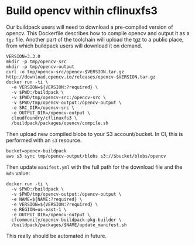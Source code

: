 # Build opencv within cflinuxfs3

Our buildpack users will need to download a pre-compiled version of opencv. This Dockerfile describes how to compile opencv and output it as a `tgz` file. Another part of the toolchain will upload the tgz to a public place, from which buildpack users will download it on demand.


```
VERSION=3.3.0
mkdir -p tmp/opencv-src
mkdir -p tmp/opencv-output
curl -o tmp/opencv-src/opencv-$VERSION.tar.gz http://download.opencv.io/releases/opencv-$VERSION.tar.gz
docker run -ti \
  -e VERSION=${VERSION:?required} \
  -v $PWD:/buildpack \
  -v $PWD/tmp/opencv-src:/opencv-src \
  -v $PWD/tmp/opencv-output:/opencv-output \
  -e SRC_DIR=/opencv-src \
  -e OUTPUT_DIR=/opencv-output \
  cloudfoundry/cflinuxfs3 \
  /buildpack/packages/opencv/compile.sh
```

Then upload new compiled blobs to your S3 account/bucket. In CI, this is performed with an `s3` resource.

```
bucket=opencv-buildpack
aws s3 sync tmp/opencv-output/blobs s3://$bucket/blobs/opencv
```

Then update `manifest.yml` with the full path for the download file and the `md5` value:

```
docker run -ti \
  -v $PWD:/buildpack \
  -v $PWD/tmp/opencv-output:/opencv-output \
  -e NAME=${NAME:?required} \
  -e VERSION=${VERSION:?required} \
  -e REGION=us-east-1 \
  -e OUTPUT_DIR=/opencv-output \
  cfcommunity/opencv-buildpack-pkg-builder \
  /buildpack/packages/$NAME/update_manifest.sh
```

This really should be automated in future.
